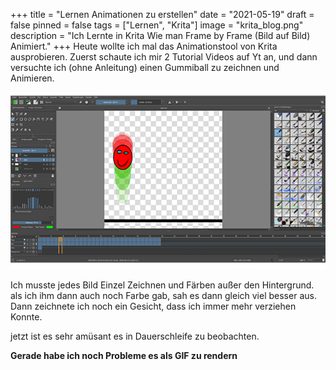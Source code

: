 +++
title = "Lernen Animationen zu erstellen"
date = "2021-05-19"
draft = false
pinned = false
tags = ["Lernen", "Krita"]
image = "krita_blog.png"
description = "Ich Lernte in Krita Wie man Frame by Frame (Bild auf Bild) Animiert."
+++
Heute wollte ich mal das Animationstool von Krita ausprobieren. Zuerst schaute ich mir 2 Tutorial Videos auf Yt an, und dann versuchte ich (ohne Anleitung) einen Gummiball zu zeichnen und Animieren.

![Krita Benutzeroberfläche [Rot= vorherige Bilder. Grün=folgende Bilder]](krita_blog.png)

Ich musste jedes Bild Einzel Zeichnen und Färben außer den Hintergrund.  als ich ihm dann auch noch Farbe gab, sah es dann gleich viel besser aus. Dann zeichnete ich noch ein Gesicht, dass ich immer mehr verziehen Konnte.

jetzt ist es sehr amüsant es in Dauerschleife zu beobachten. 



**Gerade habe ich noch Probleme es als GIF zu rendern**